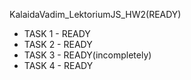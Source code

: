 KalaidaVadim_LektoriumJS_HW2(READY)
- TASK 1 - READY
- TASK 2 - READY
- TASK 3 - READY(incompletely)
- TASK 4 - READY